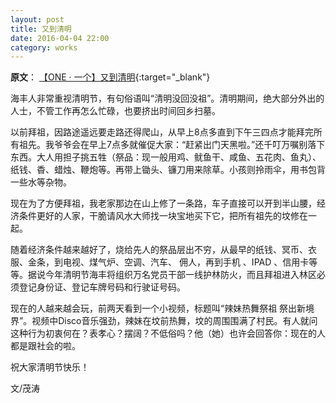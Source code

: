```yaml
---
layout: post
title: 又到清明  
date: 2016-04-04 22:00
category: works
---
```

**原文**：
[【ONE · 一个】又到清明](http://m.wufazhuce.com/music/382){:target="_blank"}

海丰人非常重视清明节，有句俗语叫“清明没回没祖”。清明期间，绝大部分外出的人士，不管工作再怎么忙碌，也要挤出时间回乡扫墓。

以前拜祖，因路途遥远要走路还得爬山，从早上8点多直到下午三四点才能拜完所有祖先。我爷爷会在早上7点多就催促大家：“赶紧出门天黑啦。”还千叮万嘱别落下东西。大人用担子挑五牲（祭品：现一般用鸡、鱿鱼干、咸鱼、五花肉、鱼丸）、纸钱、稥、蜡烛、鞭炮等。再带上锄头、镰刀用来除草。小孩则拎雨伞，用书包背一些水等杂物。
  
现在为了方便拜祖，我老家那边在山上修了一条路，车子直接可以开到半山腰，经济条件更好的人家，干脆请风水大师找一块宝地买下它，把所有祖先的坟修在一起。
  
随着经济条件越来越好了，烧给先人的祭品层出不穷，从最早的纸钱、冥币、衣服、金条，到电视、煤气炉、空调、汽车、 佣人，再到手机 、IPAD 、信用卡等等。据说今年清明节海丰将组织万名党员干部一线护林防火，而且拜祖进入林区必须登记身份证、登记车牌号码和行驶证号码。
  
现在的人越来越会玩，前两天看到一个小视频，标题叫“辣妹热舞祭祖 祭出新境界”。视频中Disco音乐强劲，辣妹在坟前热舞，坟的周围围满了村民。有人就问这种行为初衷何在？表孝心？摆阔？不低俗吗？他（她）也许会回答你：现在的人都是跟社会的啦。
  
祝大家清明节快乐！  
  
文/茂涛
